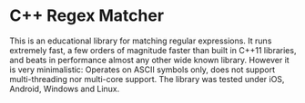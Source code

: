 # C++ Regex Matcher

This is an educational library for matching regular expressions.
It runs extremely fast, a few orders of magnitude faster than built in C++11 libraries, and beats in performance almost any other wide known library.
However it is very minimalistic: Operates on ASCII symbols only, does not support multi-threading nor multi-core support.
The library was tested under iOS, Android, Windows and Linux. 
